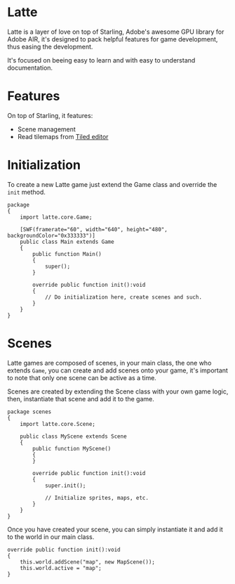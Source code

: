# Latte
Latte is a layer of love on top of Starling, Adobe's awesome GPU library for Adobe AIR, it's designed to pack 
helpful features for game development, thus easing the development.

It's focused on beeing easy to learn and with easy to understand documentation.

# Features
On top of Starling, it features:

 * Scene management
 * Read tilemaps from [Tiled editor](http://www.mapeditor.org/)

# Initialization

To create a new Latte game just extend the Game class and override the ```init``` method.

```
package
{
	import latte.core.Game;

	[SWF(framerate="60", width="640", height="480", backgroundColor="0x333333")]
	public class Main extends Game
	{
		public function Main()
		{
			super();
		}
		
		override public function init():void
		{
			// Do initialization here, create scenes and such.
		}
	}
}
```

# Scenes

Latte games are composed of scenes, in your main class, the one who extends ```Game```, you can create and add scenes onto your game, it's important
to note that only one scene can be active as a time.

Scenes are created by extending the Scene class with your own game logic, then, instantiate that scene and add it to the game.

```
package scenes
{
	import latte.core.Scene;

	public class MyScene extends Scene
	{
		public function MyScene()
		{
		}
		
		override public function init():void
		{
			super.init();
			
			// Initialize sprites, maps, etc.
		}
	}
}
```

Once you have created your scene, you can simply instantiate it and add it to the world in our main class.

```
override public function init():void
{
	this.world.addScene("map", new MapScene());
	this.world.active = "map";
}
```